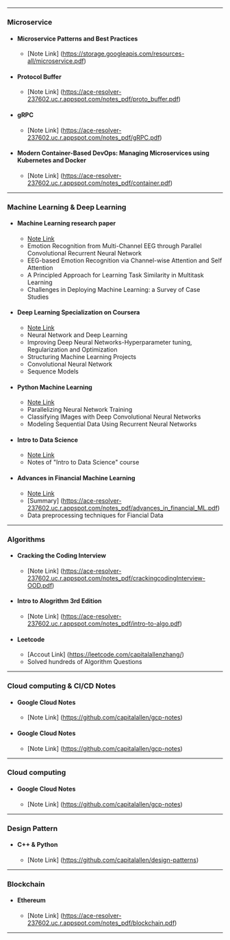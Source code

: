 
---

### Microservice

- #### Microservice Patterns and Best Practices
    - [Note Link] (https://storage.googleapis.com/resources-all/microservice.pdf)

- #### Protocol Buffer
    - [Note Link] (https://ace-resolver-237602.uc.r.appspot.com/notes_pdf/proto_buffer.pdf)

- #### gRPC
    - [Note Link] (https://ace-resolver-237602.uc.r.appspot.com/notes_pdf/gRPC.pdf)

- #### Modern Container-Based DevOps: Managing Microservices using Kubernetes and Docker
    - [Note Link] (https://ace-resolver-237602.uc.r.appspot.com/notes_pdf/container.pdf)
---

### Machine Learning & Deep Learning 

- #### Machine Learning research paper 
    - [Note Link](https://drive.google.com/file/d/16NXpdveKrrS5AHe9bcnQP043rOI-63KG/view?usp=sharing)
    - Emotion Recognition from Multi-Channel EEG through Parallel Convolutional Recurrent Neural Network
    - EEG-based Emotion Recognition via Channel-wise Attention and Self Attention
    - A Principled Approach for Learning Task Similarity in Multitask Learning
    - Challenges in Deploying Machine Learning: a Survey of Case Studies

- #### Deep Learning Specialization on Coursera
    - [Note Link](https://github.com/capitalallen/deep-learning-coursera)
    - Neural Network and Deep Learning
    - Improving Deep Neural Networks-Hyperparameter tuning, Regularization and Optimization
    - Structuring Machine Learning Projects
    - Convolutional Neural Network
    - Sequence Models

- #### Python Machine Learning
    - [Note Link](https://github.com/capitalallen/python-machine-learning-book-3rd-edition)
    - Parallelizing Neural Network Training 
    - Classifying IMages with Deep Convolutional Neural Networks
    - Modeling Sequential Data Using Recurrent Neural Networks 

- #### Intro to Data Science
    - [Note Link](https://ace-resolver-237602.uc.r.appspot.com/notes_pdf/4414-notes.pdf)
    - Notes of "Intro to Data Science" course 

- #### Advances in Financial Machine Learning
    - [Note Link](https://github.com/capitalallen/notes-for-Advances-in-Financial-Machine-Learning.git)
    - [Summary] (https://ace-resolver-237602.uc.r.appspot.com/notes_pdf/advances_in_financial_ML.pdf)
    - Data preprocessing techniques for Fiancial Data 

---

### Algorithms

- #### Cracking the Coding Interview
    - [Note Link] (https://ace-resolver-237602.uc.r.appspot.com/notes_pdf/crackingcodingInterview-OOD.pdf)

- #### Intro to Alogrithm 3rd Edition
    - [Note Link] (https://ace-resolver-237602.uc.r.appspot.com/notes_pdf/intro-to-algo.pdf)

- #### Leetcode
    - [Accout Link] (https://leetcode.com/capitalallenzhang/)
    - Solved hundreds of Algorithm Questions 

---


### Cloud computing & CI/CD Notes  

- #### Google Cloud Notes
    - [Note Link] (https://github.com/capitalallen/gcp-notes)
- #### Google Cloud Notes
    - [Note Link] (https://github.com/capitalallen/gcp-notes)
---

### Cloud computing 

- #### Google Cloud Notes
    - [Note Link] (https://github.com/capitalallen/gcp-notes)

---

### Design Pattern

- #### C++ & Python
    - [Note Link] (https://github.com/capitalallen/design-patterns)

---
### Blockchain

- #### Ethereum
    - [Note Link] (https://ace-resolver-237602.uc.r.appspot.com/notes_pdf/blockchain.pdf)

---